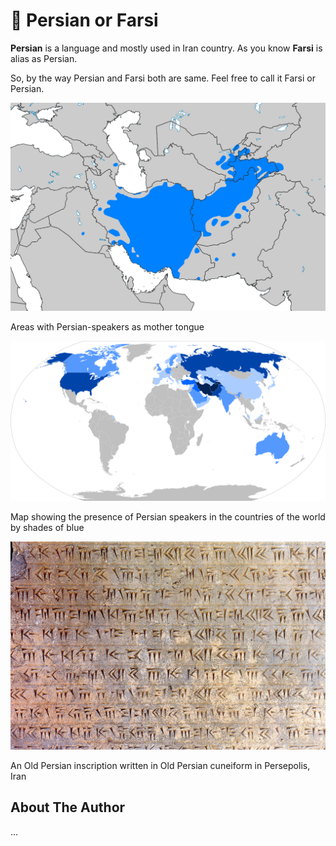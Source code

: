 # 🕌 Persian or Farsi

**Persian** is a language and mostly used in Iran country. As you know **Farsi**
is alias as Persian.

So, by the way Persian and Farsi both are same. Feel free to call it Farsi or
Persian.

![Areas with Persian-speakers as mother tongue](_static/images/persian-farsi/Persian_Language_Location_Map.svg.png)

Areas with Persian-speakers as mother tongue

![Map showing the presence of Persian speakers in the countries of the world by shades of blue](_static/images/persian-farsi/Map_of_Persian_speakers.svg.png)

Map showing the presence of Persian speakers in the countries of the world by
shades of blue

![An Old Persian inscription written in Old Persian cuneiform in Persepolis, Iran](_static/images/persian-farsi/Perspolis_Inscription.jpg)

An Old Persian inscription written in Old Persian cuneiform in Persepolis, Iran

## About The Author

...
